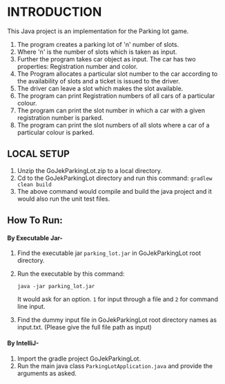 # INTRODUCTION

This Java project is an implementation for the Parking lot game.
1. The program creates a parking lot of 'n' number of slots.
2. Where 'n' is the number of slots which is taken as input.
3. Further the program takes car object as input. The car has two properties: Registration number and color.
4. The Program allocates a particular slot number to the car according to the availability of slots and a ticket is issued to the driver.
5. The driver can leave a slot which makes the slot available.
6. The program can print Registration numbers of all cars of a particular colour.
7. The program can print the slot number in which a car with a given registration number is parked.
8. The program can print the slot numbers of all slots where a car of a particular colour is parked.

## LOCAL SETUP

1. Unzip the GoJekParkingLot.zip to a local directory.
2. Cd to the GoJekParkingLot directory and run this command:
    `gradlew clean build`
3. The above command would compile and build the java project and it would also run the unit test files.

## How To Run:

#### By Executable Jar-

1. Find the executable jar `parking_lot.jar` in GoJekParkingLot root directory.
2. Run the executable by this command:

    `java -jar parking_lot.jar`

    It would ask for an option. `1` for input through a file and `2` for command line input.
3. Find the dummy input file in GoJekParkingLot root directory names as input.txt.
   (Please give the full file path as input)

#### By IntelliJ-

1. Import the gradle project GoJekParkingLot.
2. Run the main java class `ParkingLotApplication.java` and provide the arguments as asked.
